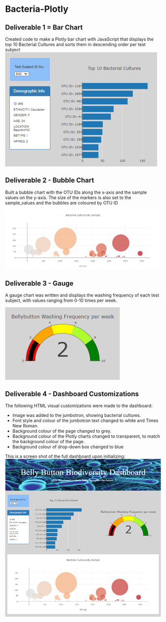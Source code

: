 # Bacteria-Plotly
## Deliverable 1 = Bar Chart
Created code to make a Plotly bar chart with JavaScript that displays the top 10 Bacterial Cultures and sorts them in descending order per test subject
![bar.png](https://github.com/rptseng/Bacteria-Plotly/blob/main/static/assets/bar.png)

## Deliverable 2 - Bubble Chart
Built a bubble chart with the OTU IDs along the x-axis and the sample values on the y-axis. The size of the markers is also set to the sample_values and the bubbles are coloured by OTU ID

![bubble.png](https://github.com/rptseng/Bacteria-Plotly/blob/main/static/assets/bubble.png)

## Deliverable 3 - Gauge
A gauge chart was written and displays the washing frequency of each test subject, with values ranging from 0-10 times per week.

![gauge.png](https://github.com/rptseng/Bacteria-Plotly/blob/main/static/assets/gauge.png)

## Deliverable 4 - Dashboard Customizations
The following HTML visual customizations were made to the dashboard:
- Image was added to the jumbotron, showing bacterial cultures.
- Font style and colour of the jumbotron text changed to white and Times New Roman.
- Background colour of the page changed to grey.
- Background colour of the Plotly charts changed to transparent, to match the background colour of the page.
- Background colour of drop-down box changed to blue

This is a screen shot of the full dashboard upon initializing:
![initial.png](https://github.com/rptseng/Bacteria-Plotly/blob/main/static/assets/initial.png)

